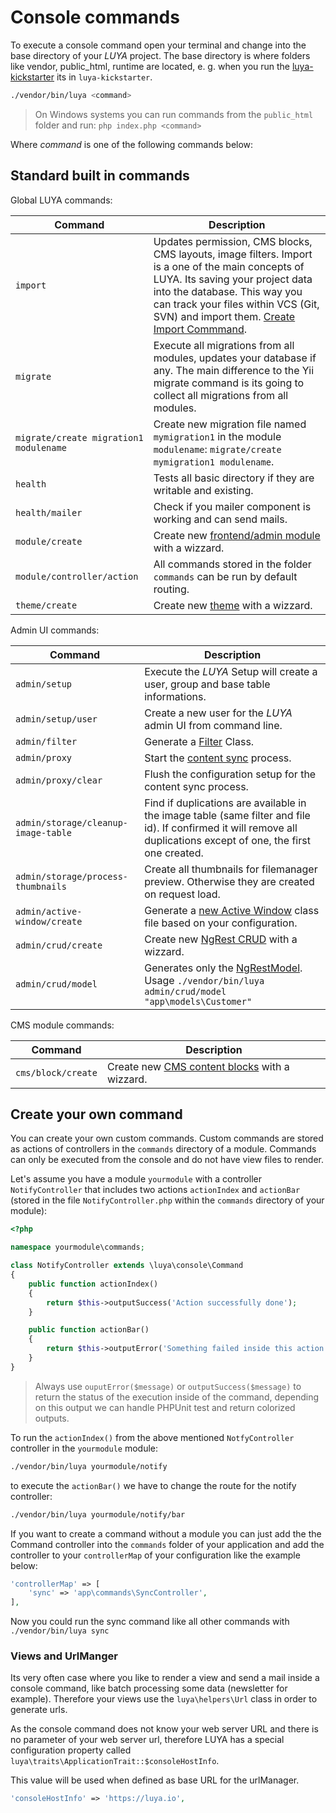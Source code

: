 # Console commands

To execute a console command open your terminal and change into the base directory of your *LUYA* project. 
The base directory is where folders like vendor, public_html, runtime are located, e. g. when you run the [luya-kickstarter](/guide/installation/) its in `luya-kickstarter`.

```sh
./vendor/bin/luya <command>
```

> On Windows systems you can run commands from the `public_html` folder and run: `php index.php <command>`

Where *command* is one of the following commands below:

## Standard built in commands

Global LUYA commands:

|Command|Description
|--------|---------
|`import`|Updates permission, CMS blocks, CMS layouts, image filters. Import is a one of the main concepts of LUYA. Its saving your project data into the database. This way you can track your files within VCS (Git, SVN) and import them. [Create Import Commmand](/guide/app/module).
|`migrate`|Execute all migrations from all modules, updates your database if any. The main difference to the Yii migrate command is its going to collect all migrations from all modules.
|`migrate/create migration1 modulename`|Create new migration file named `mymigration1` in the module `modulename`: `migrate/create mymigration1 modulename`.
|`health`|Tests all basic directory if they are writable and existing.
|`health/mailer`|Check if you mailer component is working and can send mails.
|`module/create`|Create new [frontend/admin module](/guide/app/module) with a wizzard.
|`module/controller/action`|All commands stored in the folder `commands` can be run by default routing.
|`theme/create`|Create new [theme](/guide/app/themes) with a wizzard.

Admin UI commands:

|Command|Description
|---    |---
|`admin/setup`|Execute the *LUYA* Setup will create a user, group and base table informations.
|`admin/setup/user`|Create a new user for the *LUYA* admin UI from command line.
|`admin/filter`|Generate a [Filter](/guide/app/filters) Class.
|`admin/proxy`|Start the [content sync](/guide/concepts/depandsync) process.
|`admin/proxy/clear`|Flush the configuration setup for the content sync process.
|`admin/storage/cleanup-image-table`|Find if duplications are available in the image table (same filter and file id). If confirmed it will remove all duplications except of one, the first one created.
|`admin/storage/process-thumbnails`|Create all thumbnails for filemanager preview. Otherwise they are created on request load.
|`admin/active-window/create`|Generate a [new Active Window](/guide/ngrest/activewindow) class file based on your configuration.
|`admin/crud/create`|Create new [NgRest CRUD](/guide/ngrest/concept) with a wizzard.
|`admin/crud/model`|Generates only the [NgRestModel](/guide/ngrest/model.html). Usage `./vendor/bin/luya admin/crud/model "app\models\Customer"` 

CMS module commands:

|Command|Description 
|---    |---
|`cms/block/create`|Create new [CMS content blocks](/guide/cms/blocks) with a wizzard.


## Create your own command

You can create your own custom commands. Custom commands are stored as actions of controllers in the `commands` directory of a module. Commands can only be executed from the console and do not have view files to render.

Let's assume you have a module `yourmodule` with a controller `NotifyController` that includes two actions `actionIndex` and `actionBar` (stored in the file `NotifyController.php` within the `commands` directory of your module):


```php
<?php

namespace yourmodule\commands;

class NotifyController extends \luya\console\Command
{
    public function actionIndex()
    {
        return $this->outputSuccess('Action successfully done');
    }

    public function actionBar()
    {
        return $this->outputError('Something failed inside this action');
    }
}
```

> Always use `ouputError($message)` or `outputSuccess($message)` to return the status of the execution inside of the command, depending on this output we can handle PHPUnit test and return colorized outputs.

To run the `actionIndex()` from the above mentioned `NotfyController` controller in the `yourmodule` module:

```sh
./vendor/bin/luya yourmodule/notify
```

to execute the `actionBar()` we have to change the route for the notify controller:

```sh
./vendor/bin/luya yourmodule/notify/bar
```

If you want to create a command without a module you can just add the the Command controller into the `commands` folder of your application and add the controller to your `controllerMap` of your configuration like the example below:

```php
'controllerMap' => [
    'sync' => 'app\commands\SyncController',
],
```

Now you could run the sync command like all other commands with `./vendor/bin/luya sync`

### Views and UrlManger

Its very often case where you like to render a view and send a mail inside a console command, like batch processing some data (newsletter for example). Therefore your views use the `luya\helpers\Url` class in order to generate urls.

As the console command does not know your web server URL and there is no parameter of your web server url, therefore LUYA has a special configuration property called `luya\traits\ApplicationTrait::$consoleHostInfo`.

This value will be used when defined as base URL for the urlManager.

```php
'consoleHostInfo' => 'https://luya.io',
```
